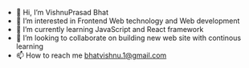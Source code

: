 - 👋 Hi, I’m VishnuPrasad Bhat
- 👀 I’m interested in Frontend Web technology and Web development
- 🌱 I’m currently learning JavaScript and React framework
- 💞️ I’m looking to collaborate on building new web site with continous learning 
- 📫 How to reach me bhatvishnu.1@gmail.com

<!---
vishnuprasadbhat/vishnuprasadbhat is a ✨ special ✨ repository because its `README.md` (this file) appears on your GitHub profile.
You can click the Preview link to take a look at your changes.
--->
